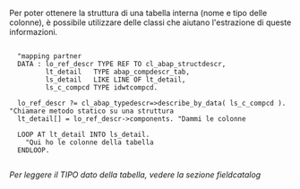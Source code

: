 Per poter ottenere la struttura di una tabella interna (nome e tipo delle colonne), è possibile utilizzare delle classi che aiutano l'estrazione di queste informazioni.

```abap

  "mapping partner
  DATA : lo_ref_descr TYPE REF TO cl_abap_structdescr,
         lt_detail   TYPE abap_compdescr_tab,
         ls_detail   LIKE LINE OF lt_detail,
         ls_c_compcd TYPE idwtcompcd.

  lo_ref_descr ?= cl_abap_typedescr=>describe_by_data( ls_c_compcd ). "Chiamare metodo statico su una struttura
  lt_detail[] = lo_ref_descr->components. "Dammi le colonne

  LOOP AT lt_detail INTO ls_detail.
    "Qui ho le colonne della tabella
  ENDLOOP.
  
```


<i>Per leggere il TIPO dato della tabella, vedere la sezione fieldcatalog</i>
